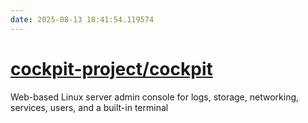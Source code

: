 ```yaml
---
date: 2025-08-13 18:41:54.119574
---
```


# [cockpit-project/cockpit](https://github.com/cockpit-project/cockpit)

Web-based Linux server admin console for logs, storage, networking, services, users, and a built-in terminal